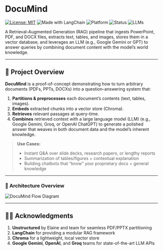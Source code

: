 # DocuMind

[![License: MIT](https://img.shields.io/badge/License-MIT-green.svg)](LICENSE)
![Made with LangChain](https://img.shields.io/badge/Made%20with-LangChain-blue)
![Platform](https://img.shields.io/badge/Platform-PDF%2C%20PPT%2C%20DOCX-lightgrey)
![Status](https://img.shields.io/badge/Status-Prototype-yellow)
![LLMs](https://img.shields.io/badge/LLM-Gemini%20%7C%20GPT%20%7C%20Groq-orange)

A Retrieval-Augmented Generation (RAG) pipeline that ingests PowerPoint, PDF, and DOCX files, extracts text, tables, and images, stores them in a vector database, and leverages an LLM (e.g., Google Gemini or GPT) to answer queries by combining document content with the model’s world knowledge.

---

## 🚀 Project Overview

**DocuMind** is a proof-of-concept demonstrating how to turn arbitrary documents (PDFs, PPTs, DOCXs) into a question-answering system that:

1. **Partitions & preprocesses** each document’s contents (text, tables, images).
2. **Embeds** extracted chunks into a vector store (Chroma).
3. **Retrieves** relevant passages at query-time.
4. **Combines** retrieved context with a large language model (LLM) (e.g., Google Gemini, Groq, or OpenAI ChatGPT) to generate a polished answer that weaves in both document data and the model’s inherent knowledge.

> **Use Cases:**  
> - Instant Q&A over slide decks, research papers, or lengthy reports  
> - Summarization of tables/figures + contextual explanation  
> - Building chatbots that “know” your proprietary docs + general knowledge  

---

### 🧠 Architecture Overview

![DocuMind Flow Diagram](https://github.com/user-attachments/assets/2fb817bb-4479-4b03-9f68-bfdb8116a21e)


---

## 🙋‍♂️ Acknowledgments

1. **Unstructured** by Elaine and team for seamless PDF/PPTX partitioning  
2. **LangChain** for providing a modular RAG framework  
3. **Chroma** for a lightweight, local vector store  
4. **Google Gemini**, **OpenAI**, and **Groq** teams for state-of-the-art LLM APIs  
